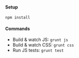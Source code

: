 #### Setup
```
npm install
```

#### Commands
- Build & watch JS: `grunt js`
- Build & watch CSS: `grunt css`
- Run JS tests: `grunt test`
